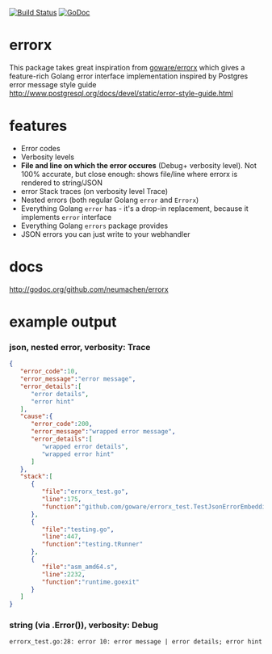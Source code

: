 [![Build Status](https://drone.joinpara.app/api/badges/neumachen/errorx/status.svg)](https://drone.joinpara.app/neumachen/errorx)
[![GoDoc](https://godoc.org/github.com/neumachen/errorx?status.svg)](https://godoc.org/github.com/neumachen/errorx)

# errorx
This package takes great inspiration from
[goware/errorx](https://github.com/goware/errorx.git) which gives a
feature-rich Golang error interface implementation inspired by Postgres error
message style guide http://www.postgresql.org/docs/devel/static/error-style-guide.html

# features
* Error codes
* Verbosity levels
* **File and line on which the error occures** (Debug+ verbosity level). Not 100% accurate, but close enough: shows file/line where errorx is rendered to string/JSON
* error Stack traces (on verbosity level Trace)
* Nested errors (both regular Golang `error` and `Errorx`)
* Everything Golang `error` has - it's a drop-in replacement, because it implements `error` interface
* Everything Golang `errors` package provides
* JSON errors you can just write to your webhandler

# docs
http://godoc.org/github.com/neumachen/errorx

# example output
### json, nested error, verbosity: Trace

```json
{
   "error_code":10,
   "error_message":"error message",
   "error_details":[
      "error details",
      "error hint"
   ],
   "cause":{
      "error_code":200,
      "error_message":"wrapped error message",
      "error_details":[
         "wrapped error details",
         "wrapped error hint"
      ]
   },
   "stack":[
      {
         "file":"errorx_test.go",
         "line":175,
         "function":"github.com/goware/errorx_test.TestJsonErrorEmbedding"
      },
      {
         "file":"testing.go",
         "line":447,
         "function":"testing.tRunner"
      },
      {
         "file":"asm_amd64.s",
         "line":2232,
         "function":"runtime.goexit"
      }
   ]
}
```

### string (via .Error()), verbosity: Debug

```
errorx_test.go:28: error 10: error message | error details; error hint
